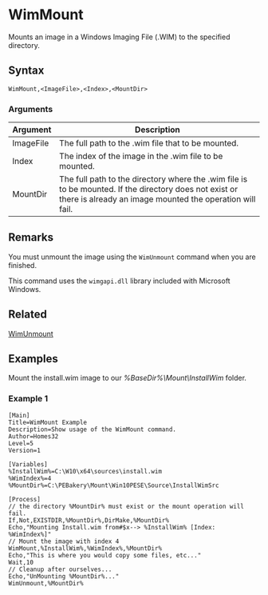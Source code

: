 # WimMount

Mounts an image in a Windows Imaging File (.WIM) to the specified directory.

## Syntax

```pebakery
WimMount,<ImageFile>,<Index>,<MountDir>
```

### Arguments

| Argument | Description |
| --- | --- |
| ImageFile | The full path to the .wim file that to be mounted. |
| Index | The index of the image in the .wim file to be mounted. |
| MountDir | The full path to the directory where the .wim file is to be mounted. If the directory does not exist or there is already an image mounted the operation will fail. |

## Remarks

You must unmount the image using the `WimUnmount` command when you are finished.

This command uses the `wimgapi.dll` library included with Microsoft Windows.

## Related

[WimUnmount](./WimUnmount.md)

## Examples

Mount the install.wim image to our *%BaseDir%\Mount\InstallWim* folder.

### Example 1

```pebakery
[Main]
Title=WimMount Example
Description=Show usage of the WimMount command.
Author=Homes32
Level=5
Version=1

[Variables]
%InstallWim%=C:\W10\x64\sources\install.wim
%WimIndex%=4
%MountDir%=C:\PEBakery\Mount\Win10PESE\Source\InstallWimSrc

[Process]
// the directory %MountDir% must exist or the mount operation will fail.
If,Not,EXISTDIR,%MountDir%,DirMake,%MountDir%
Echo,"Mounting Install.wim from#$x--> %InstallWim% [Index: %WimIndex%]"
// Mount the image with index 4
WimMount,%InstallWim%,%WimIndex%,%MountDir%
Echo,"This is where you would copy some files, etc..."
Wait,10
// Cleanup after ourselves...
Echo,"UnMounting %MountDir%..."
WimUnmount,%MountDir%
```
